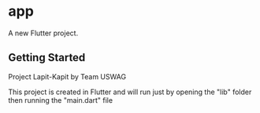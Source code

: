 # app

A new Flutter project.

## Getting Started

Project Lapit-Kapit by Team USWAG

This project is created in Flutter and will run just by opening the "lib" folder then running the "main.dart" file
